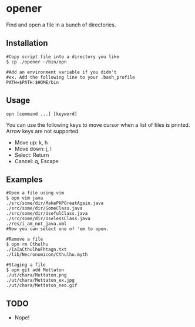 # opener
Find and open a file in a bunch of directories.

## Installation
```shell
#Copy script file into a directory you like
$ cp ./opener ~/bin/opn

#Add an environment variable if you didn't
#ex. Add the following line to your .bash_profile
PATH=$PATH:$HOME/bin
```

## Usage
```
opn [command ...] [keyword]
```
You can use the following keys to move cursor when a list of files is printed. Arrow keys are not supported.
* Move up: k, h
* Move down: j, l
* Select: Return
* Cancel: q, Escape

## Examples
```shell
#Open a file using vim
$ opn vim java
./src/some/dir/MakePHPGreatAgain.java
./src/some/dir/SomeClass.java
./src/some/dir/UsefulClass.java
./src/some/dir/UselessClass.java
./res/i_am_not_java.xml
#Now you can select one of 'em to open.

#Remove a file
$ opn rm Cthulhu
./IaIaCthulhuFhtagn.txt
./lib/Necronomicon/Cthulhu.myth

#Staging a file
$ opn git add Mettaton
./ut/chara/Mettaton.png
./ut/chara/Mettaton_ex.jpg
./ut/chara/Mettaton_neo.gif
```

## TODO
* Nope!
